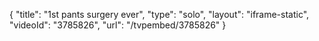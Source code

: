 {
    "title": "1st pants surgery ever",
    "type": "solo",
    "layout": "iframe-static",
    "videoId": "3785826",
    "url": "\/tvpembed\/3785826"
}